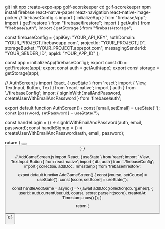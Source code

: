 git init
npx create-expo-app golf-scorekeeper
cd golf-scorekeeper
npm install firebase react-native-paper react-navigation react-native-image-picker
// firebaseConfig.js
import { initializeApp } from "firebase/app";
import { getFirestore } from "firebase/firestore";
import { getAuth } from "firebase/auth";
import { getStorage } from "firebase/storage";

const firebaseConfig = {
  apiKey: "YOUR_API_KEY",
  authDomain: "YOUR_PROJECT.firebaseapp.com",
  projectId: "YOUR_PROJECT_ID",
  storageBucket: "YOUR_PROJECT.appspot.com",
  messagingSenderId: "YOUR_SENDER_ID",
  appId: "YOUR_APP_ID"
};

const app = initializeApp(firebaseConfig);
export const db = getFirestore(app);
export const auth = getAuth(app);
export const storage = getStorage(app);

// AuthScreen.js
import React, { useState } from 'react';
import { View, TextInput, Button, Text } from 'react-native';
import { auth } from './firebaseConfig';
import { signInWithEmailAndPassword, createUserWithEmailAndPassword } from 'firebase/auth';

export default function AuthScreen() {
  const [email, setEmail] = useState('');
  const [password, setPassword] = useState('');

  const handleLogin = () => signInWithEmailAndPassword(auth, email, password);
  const handleSignup = () => createUserWithEmailAndPassword(auth, email, password);

  return (
    <View>
      <TextInput placeholder="Email" onChangeText={setEmail} />
      <TextInput placeholder="Password" secureTextEntry onChangeText={setPassword} />
      <Button title="Login" onPress={handleLogin} />
      <Button title="Sign Up" onPress={handleSignup} />
    </View>
  );
}

// AddGameScreen.js
import React, { useState } from 'react';
import { View, TextInput, Button } from 'react-native';
import { db, auth } from './firebaseConfig';
import { collection, addDoc, Timestamp } from 'firebase/firestore';

export default function AddGameScreen() {
  const [course, setCourse] = useState('');
  const [score, setScore] = useState('');

  const handleAddGame = async () => {
    await addDoc(collection(db, 'games'), {
      userId: auth.currentUser.uid,
      course,
      score: parseInt(score),
      createdAt: Timestamp.now()
    });
  };

  return (
    <View>
      <TextInput placeholder="Course Name" onChangeText={setCourse} />
      <TextInput placeholder="Score" keyboardType="numeric" onChangeText={setScore} />
      <Button title="Save Game" onPress={handleAddGame} />
    </View>
  );
}
